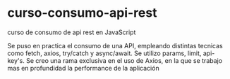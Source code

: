 # curso-consumo-api-rest
curso de consumo de api rest en JavaScript

Se puso en practica el consumo de una API, empleando distintas tecnicas como fetch, axios, try/catch y async/await. Se utilizo params, limit, api-key's. 
Se creo una rama exclusiva en el uso de Axios, en la que se trabajo mas en profundidad la performance de la aplicación
